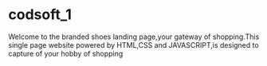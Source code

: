 # codsoft_1
Welcome to the branded shoes landing page,your gateway of shopping.This single page website powered by HTML,CSS and JAVASCRIPT,is designed to capture of your hobby of shopping
